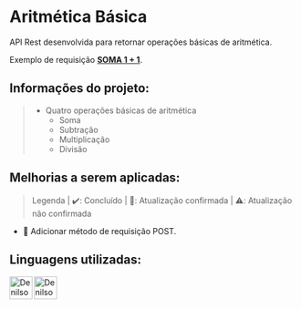 # Aritmética Básica 
API Rest desenvolvida para retornar operações básicas de aritmética.

Exemplo de requisição [**SOMA 1 + 1**](https://api-op-aritmeticas-basicas.vercel.app/api/soma/1/1).
## Informações do projeto:
> - Quatro operações básicas de aritmética
>   - Soma
>   - Subtração
>   - Multiplicação
>   - Divisão


## Melhorias a serem aplicadas:
> Legenda | ✔️: Concluído | 🔄: Atualização confirmada | ⚠️: Atualização não confirmada
- 🔄 Adicionar método de requisição POST.

## Linguagens utilizadas:
<a href="https://www.typescriptlang.org/">
 <img align="left" width="40px" src="https://img.shields.io/badge/-241F31?logo=typescript" alt="DenilsonBrito-TypeScript" />
</a>
<a href="https://nodejs.org/pt-br/">
 <img align="left" width="40px" src="https://img.shields.io/badge/-241F31?logo=node.js" alt="DenilsonBrito-NodeJS" />
</a>